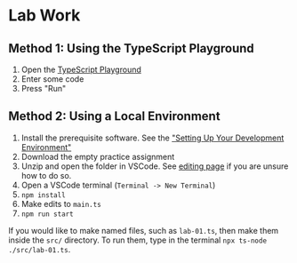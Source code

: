 # Lab Work

## Method 1: Using the TypeScript Playground

1. Open the [TypeScript Playground](https://www.typescriptlang.org/play)
2. Enter some code
3. Press "Run"

## Method 2: Using a Local Environment

1. Install the prerequisite software. See the ["Setting Up Your Development Environment"](/materials/tutorials/homework/environment)
2. Download the empty practice assignment
3. Unzip and open the folder in VSCode. See [editing page](/materials/tutorials/homework/editing) if you are unsure how to do so.
4. Open a VSCode terminal (`Terminal -> New Terminal`)
5. `npm install`
6. Make edits to `main.ts`
7. `npm run start`

If you would like to make named files, such as `lab-01.ts`, then make them inside the `src/` directory. To run them, type in the terminal `npx ts-node ./src/lab-01.ts`.
